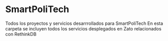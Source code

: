 # SmartPoliTech
Todos los proyectos y servicios desarrrollados para SmartPoliTech
En esta carpeta se incluyen todos los servicios desplegados en Zato relacionados con RethinkDB

